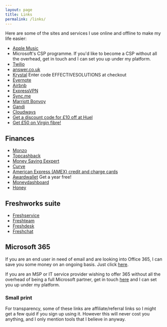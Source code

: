 ```yaml
---
layout: page
title: Links
permalink: /links/
---
```


Here are some of the sites and services I use online and offline to make my life easier:

* [Apple Music](https://music.apple.com/profile/ewanmclean)
* Microsoft's CSP programme. If you'd like to become a CSP without all the overhead, get in touch and I can set you up under my platform.
* [Twilio](http://www.twilio.com/referral/C5whw3)
* [answer.co.uk](http://www.answer.co.uk/?refid=DV0VBTMNJ)
* [Krystal](https://krystal.uk/) Enter code EFFECTIVESOLUTIONS at checkout
* [Evernote](https://links.messages.evernote.com/u/click?_t=84bd64b57134499c9e3dacd6d3ed435a&_m=274b816b309c4412b1827ba6deecc340&_e=93tdma_JEa2OiKrYNOUVCF536nea8FJn5Mmpjct55yiufpTa2deEMIuY8Ufr9X8pPvky12J3GiCb6xPDLpIDNDlZSywUTjpXgB8ottEGl5V4No7FkpL18OnRTd3NQk8J6oNy8mn0Arfd2Eq381pa_JSNxNBrpGoF0SCh3BSFMHYPGvhDMI6pcn_d2G8Wm2BElckvYJGX-HDx8DwhVW3V8Q_ePpyS_949wQ7K2nBePvfgvKkD5ZtMnPLVRfupEfSRmr5DSFrd8vGq_UkBlH0SMUCZLA7FaUZR4kwNrKmz2jxshq6KSWKowsPEncD2OSNA9xXUXtRx40qY_CMyCFx0mnKN0sOJSGu6KlsoVl13s5H2Qy6VUU2WODpXwLOpUl3qcHEbazgqH1Jj4itq2tEc5D0WnXqifyI2DehBHe58YVVVtxD-a4hqtuNgnXdX5XLBDe_1KMlVmP82sea_8fOVJgFw4UxCi5NIkZ7zE71uthJS3DWLsZuC2Bl2hed3Lc4s0lg72f5B6Jzegi78_n_g9LCbotphymbBa7xhFTEGzKgqb8MPCyQNja24VpinmJgK1_xyLvbS4hjL6XVSIS6MxuOmVwH3rrEW6PP762EF9vTXwFMC4pJu3LvTddmFJVu9squnW_7oiK9B9joXyeyH0XTYk_kdiSZxUgDGOj-2j77DMQHWRUhkLnUPGgN0FM9EVs1QoGhToRFuWT5B4Qmmmw%3D%3D)
* [Airbnb](https://www.airbnb.com/c/emclean63?referral_share_id=97e585b5-6321-4c77-bd8a-5ac991af21ad)
* [ExpressVPN](https://www.expressrefer.com/refer-friend?referrer_id=16245288&utm_campaign=referrals&utm_medium=copy_link&utm_source=referral_dashboard)
* [Sync.me](https://sync.me/code10/GAZQE)
* [Marriott Bonvoy](http://jmr2.netlinkrg.com/rewardafriend/s/EN?ref=f9c392ee-2741-487c-af39-57996c115f5b)
* [Gandi](https://gandi.link/f/3360f9b3)
* [Cloudways](https://vrlps.co/PUqIZeV/cp)
* [Get a discount code for £10 off at Huel](https://t.mention-me.email/lnk/AL8AAKbCDtsAAcolbagAAI7E0EQAAO87QCkAAAAAAAEZ0gBg1Q6kUqw6apZfRgm5zoodSYdyogABD9s/1/5MD-K7lZA5HzbDXLrxzEbQ/aHR0cHM6Ly9odWVsLm1lbnRpb24tbWUuY29tL20vZmUveXQ4cnUtZXdhbi1tY2xlYW4_dXRtX2NhbXBhaWduPXJlZmVycmVyLWZvcndhcmQtZW1haWwmdXRtX21lZGl1bT1ub25vZmZlcnNwZWNpZmljJnV0bV9zb3VyY2U9aHVlbCZ1dG1fY29udGVudD1jdGEmdXRtX3Rlcm09bm9udXNlcnNwZWNpZmlj)
* [Get £50 on Virgin fibre!](http://aklam.io/oOvmQR)

## Finances

* [Monzo](http://monzo.me/ewanmclean)
* [Topcashback](https://www.topcashback.co.uk/ref/ewantcb)
* [Money Saving Eexpert](https://forums.moneysavingexpert.com/)
* [Curve](https://www.curve.com/join#DG8VALGD)
* [American Express (AMEX) credit and charge cards](http://amex.co.uk/refer/eWANMyJg5?XLINK=MYCP)
* [Awardwallet](https://awardwallet.com/?refCode=0a4r9ay1eo) Get a year free!
* [Moneydashboard](https://share.moneydashboard.com/4SD2K6BV)
* [Honey](http://go.ewan.scot/honey)

## Freshworks suite

* [Freshservice](https://freshservice.grsm.io/ewanmclean983)
* [Freshteam](https://freshteam.grsm.io/ewanmclean983)
* [Freshdesk](https://freshdesk.grsm.io/ewanmclean983)
* [Freshchat](https://freshchat.grsm.io/ewanmclean983)

## Microsoft 365

If you are an end user in need of email and are looking into Office 365, I can save you some money on an ongoing basis. Just click [here](mailto:hello@effectivesolutions.scot?subject=Office%20365:%20Customer%20enquiry&body=Hello.%20Please%20contact%20me%20about%20setting%20up%20email%20accounts%20through%20Office%20365.).

If you are an MSP or IT service provider wishing to offer 365 without all the overhead of being a full Microsoft partner, get in touch [here](mailto:hello@effectivesolutions.scot?subject=Office%20365:%20CSP%20enquiry&body=Hello.%20Please%20contact%20me%20about%20setting%20up%20a%20CSP%20reseller%20account%20for%20Office%20365.) and I can set you up under my platform.

### Small print

For transparency, some of these links are affiliate/referral links so I might get a few quid if you sign up using it. However this will never cost you anything, and I only mention tools that I believe in anyway.
